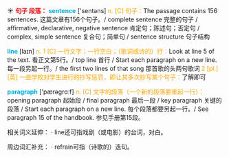 ☀ <font color="red">**句子 段落：**</font>
<font color="sky blue">**sentence**</font> ['sentəns] 
<font color="orange">n. [C] 句子：</font>The passage contains 156 sentences. 这篇文章有156个句子。/ complete sentence 完整的句子 / affirmative, declarative, negative sentence 肯定句；陈述句；否定句 / complex, simple sentence 复合句；简单句 / sentence structure 句子结构

<font color="sky blue">**line**</font> [laɪn] 
<font color="orange">n. 1 [C] 一行文字；一行空白；（歌词或诗的）行：</font>Look at line 5 of the text. 看正文第5行。/ top line 首行 / Start each paragraph on a new line. 每一段另起一行。/ the first two lines of that song 那首歌的头两句歌词 <font color="orange">2 [pl.] [英] 一些学校对学生进行的抄写惩罚，即让其多次抄写某个句子：</font>了解即可

<font color="sky blue">**paragraph**</font> ['pærəɡrɑːf] 
<font color="orange">n. [C] 文字的段落（一个新的段落要重起一行）：</font>opening paragraph 起始段 / final paragraph 最后一段 / key paragraph 关键的段落 / Start each paragraph on a new line. 每个段落都要另起一行。/ See paragraph 15 of the handbook. 参见手册第15段。

相关词义延伸：
· line还可指戏剧（或电影）的台词，对白。

周边词汇补充：
· refrain可指（诗歌的）迭句。
